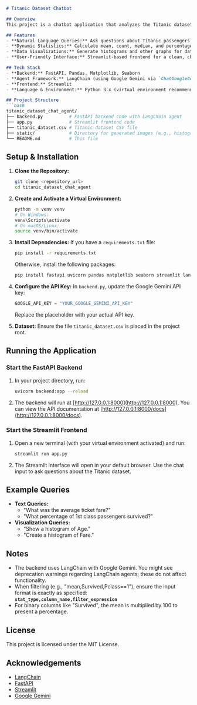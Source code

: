 ```markdown
# Titanic Dataset Chatbot

## Overview
This project is a chatbot application that analyzes the Titanic dataset, providing both text responses and visual insights based on user queries. Users can ask questions in plain English (e.g., "What percentage of 1st class passengers survived?" or "What was the average ticket fare?") and receive dynamic answers, including statistics and visualizations.

## Features
- **Natural Language Queries:** Ask questions about Titanic passengers in plain English.
- **Dynamic Statistics:** Calculate mean, count, median, and percentages (with optional filters) on the dataset.
- **Data Visualizations:** Generate histograms and other graphs for data insights.
- **User-Friendly Interface:** Streamlit-based frontend for a clean, chat-like experience.

## Tech Stack
- **Backend:** FastAPI, Pandas, Matplotlib, Seaborn
- **Agent Framework:** LangChain (using Google Gemini via `ChatGoogleGenerativeAI`)
- **Frontend:** Streamlit
- **Language & Environment:** Python 3.x (virtual environment recommended)

## Project Structure
```bash
titanic_dataset_chat_agent/
├── backend.py          # FastAPI backend code with LangChain agent
├── app.py              # Streamlit frontend code
├── titanic_dataset.csv # Titanic dataset CSV file
├── static/             # Directory for generated images (e.g., histograms)
└── README.md           # This file
```

## Setup & Installation

1. **Clone the Repository:**
   ```bash
   git clone <repository_url>
   cd titanic_dataset_chat_agent
   ```

2. **Create and Activate a Virtual Environment:**
   ```bash
   python -m venv venv
   # On Windows:
   venv\Scripts\activate
   # On macOS/Linux:
   source venv/bin/activate
   ```

3. **Install Dependencies:**
   If you have a `requirements.txt` file:
   ```bash
   pip install -r requirements.txt
   ```
   Otherwise, install the following packages:
   ```bash
   pip install fastapi uvicorn pandas matplotlib seaborn streamlit langchain langchain_google_genai pydantic
   ```

4. **Configure the API Key:**
   In `backend.py`, update the Google Gemini API key:
   ```python
   GOOGLE_API_KEY = "YOUR_GOOGLE_GEMINI_API_KEY"
   ```
   Replace the placeholder with your actual API key.

5. **Dataset:**
   Ensure the file `titanic_dataset.csv` is placed in the project root.

## Running the Application

### Start the FastAPI Backend
1. In your project directory, run:
   ```bash
   uvicorn backend:app --reload
   ```
2. The backend will run at [http://127.0.0.1:8000](http://127.0.0.1:8000). You can view the API documentation at [http://127.0.0.1:8000/docs](http://127.0.0.1:8000/docs).

### Start the Streamlit Frontend
1. Open a new terminal (with your virtual environment activated) and run:
   ```bash
   streamlit run app.py
   ```
2. The Streamlit interface will open in your default browser. Use the chat input to ask questions about the Titanic dataset.

## Example Queries
- **Text Queries:**
  - "What was the average ticket fare?"
  - "What percentage of 1st class passengers survived?"
- **Visualization Queries:**
  - "Show a histogram of Age."
  - "Create a histogram of Fare."

## Notes
- The backend uses LangChain with Google Gemini. You might see deprecation warnings regarding LangChain agents; these do not affect functionality.
- When filtering (e.g., "mean,Survived,Pclass==1"), ensure the input format is exactly as specified:  
  **`stat_type,column_name,filter_expression`**
- For binary columns like "Survived", the mean is multiplied by 100 to present a percentage.

## License
This project is licensed under the MIT License. 

## Acknowledgements
- [LangChain](https://python.langchain.com/)
- [FastAPI](https://fastapi.tiangolo.com/)
- [Streamlit](https://streamlit.io/)
- [Google Gemini](https://cloud.google.com/vertex-ai)
```

